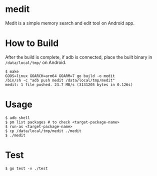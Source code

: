 # medit
Medit is a simple memory search and edit tool on Android app.

# How to Build
After the build is complete, if adb is connected, place the built binary in `/data/local/tmp/` on Android.

```
$ make
GOOS=linux GOARCH=arm64 GOARM=7 go build -o medit
/bin/sh -c "adb push medit /data/local/tmp/medit"
medit: 1 file pushed. 23.7 MB/s (3131205 bytes in 0.126s)
```

# Usage

```
$ adb shell
$ pm list packages # to check <target-package-name>
$ run-as <target-package-name>
$ cp /data/local/tmp/medit ./medit
$ ./medit
```

# Test

```
$ go test -v ./test
```
